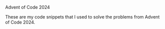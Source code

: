 Advent of Code 2024

These are my code snippets that I used to solve the problems from Advent of Code 2024.
